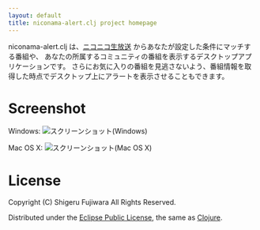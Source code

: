 ```yaml
---
layout: default
title: niconama-alert.clj project homepage
---
```


niconama-alert.clj は、[ニコニコ生放送](http://live.nicovideo.jp/) からあなたが設定した条件にマッチする番組や、
あなたの所属するコミュニティの番組を表示するデスクトップアプリケーションです。
さらにお気に入りの番組を見逃さないよう、番組情報を取得した時点でデスクトップ上にアラートを表示させることもできます。

Screenshot
==========

Windows: ![スクリーンショット(Windows)](../images/sc_win.png)

Mac OS X: ![スクリーンショット(Mac OS X)](../images/sc_mac.png)



License
=======

Copyright (C) Shigeru Fujiwara All Rights Reserved.

Distributed under the [Eclipse Public License](http://opensource.org/licenses/eclipse-1.0.php), the same as [Clojure](http://clojure.org/).

